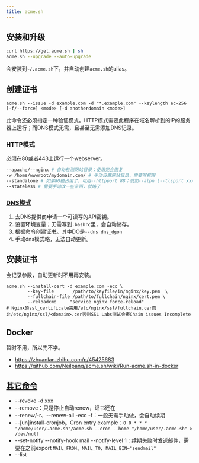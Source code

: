 ```yaml
---
title: acme.sh
---
```


## 安装和升级

```bash
curl https://get.acme.sh | sh
acme.sh --upgrade --auto-upgrade
```

会安装到`~/.acme.sh`下，并自动创建`acme.sh`的alias。

## 创建证书

```
acme.sh --issue -d example.com -d "*.example.com" --keylength ec-256 [-f/--force] <mode> [-d anotherdomain <mode>]
```

此命令还必须指定一种验证模式。HTTP模式需要此程序在域名解析到的IP的服务器上运行；而DNS模式无需，且甚至无需添加DNS记录。

### HTTP模式

必须在80或者443上运行一个webserver。

```bash
--apache/--nginx # 自动检测网站目录；使用完会恢复
-w /home/wwwroot/mydomain.com/ # 手动设置网站目录，需要写权限
--standalone # 如果80被占用了，可用--httpport 88；或加--alpn [--tlsport xxx]用TLS
--stateless # 需要手动改一些东西，就略了
```

### [DNS模式](https://github.com/Neilpang/acme.sh/wiki/dnsapi)

1. 去DNS提供商申请一个可读写的API密钥。
2. 设置环境变量；无需写到`.bashrc`里，会自动储存。
3. 根据命令创建证书。其中DO是`--dns dns_dgon`
4. 手动dns模式略，无法自动更新。

## 安装证书

会记录参数，自动更新时不用再安装。

```
acme.sh --install-cert -d example.com -ecc \
        --key-file       /path/to/keyfile/in/nginx/key.pem  \
        --fullchain-file /path/to/fullchain/nginx/cert.pem \
        --reloadcmd     "service nginx force-reload"
# Nginx的ssl_certificate需用/etc/nginx/ssl/fullchain.cer而非/etc/nginx/ssl/<domain>.cer否则SSL Labs测试会报Chain issues Incomplete
```

## Docker

暂时不用，所以先不学。

* https://zhuanlan.zhihu.com/p/45425683
* https://github.com/Neilpang/acme.sh/wiki/Run-acme.sh-in-docker

## [其它命令](https://github.com/Neilpang/acme.sh/wiki/Options-and-Params)

* --revoke -d xxx
* --remove：只是停止自动renew，证书还在
* --renew/-r、--renew-all -ecc -f：一般无需手动做，会自动续期
* --[un]install-cronjob。Cron entry example：`0 0 * * * "/home/user/.acme.sh"/acme.sh --cron --home "/home/user/.acme.sh" > /dev/null`
* --set-notify --notify-hook mail --notify-level 1：续期失败时发送邮件，需要在之前export `MAIL_FROM`、`MAIL_TO`、`MAIL_BIN="sendmail"`
* --list
